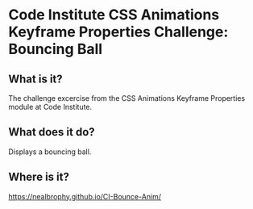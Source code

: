 # Code Institute CSS Animations Keyframe Properties Challenge: Bouncing Ball

## What is it?

The challenge excercise from the CSS Animations Keyframe Properties module at Code Institute.

## What does it do?

Displays a bouncing ball.

## Where is it?

https://nealbrophy.github.io/CI-Bounce-Anim/
